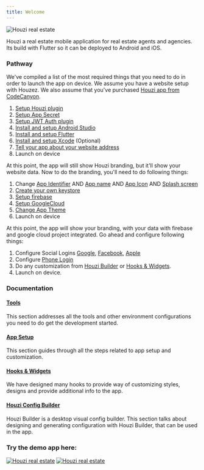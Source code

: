 ```yaml
---
title: Welcome
---
```


![Houzi real estate](images/banner.jpg)

Houzi a real estate mobile application for real estate agents and agencies. Its build with Flutter so it can be deployed to Android and iOS.

### Pathway

We've compiled a list of the most required things that you need to do in order to launch the app on device. We assume you have a website setup with Houzez. We also assume that you've purchased [Houzi app from CodeCanyon](https://codecanyon.net/item/houzi-real-estate-app/39753350).

1. [Setup Houzi plugin](tools/houzi_plugin)
2. [Setup App Secret](tools/app_secret)
3. [Setup JWT Auth plugin](tools/jwt_auth_plugin_setup)
4. [Install and setup Android Studio](tools/android_setup)
5. [Install and setup Flutter](tools/flutter_setup)
6. [Install and setup Xcode](tools/xcode_setup) (Optional)
7. [Tell your app about your website address](app-setup/change_app_url)
8. Launch on device

At this point, the app will still show Houzi branding, but it'll show your website data. Now to do the branding, you'll need to do following things:

1. Change [App Identifier](app-setup/change_app_identifier) AND [App name](app-setup/change_app_display_name) AND [App Icon](app-setup/change_app_icon) AND [Splash screen](app-setup/change_app_splash_screen)
2. [Create your own keystore](tools/setup_android_signing)
3. [Setup firebase](tools/firebase_setup)
4. [Setup GoogleCloud](tools/google_cloud_setup)
5. [Change App Theme](app-setup/change_app_theme)
6. Launch on device

At this point, the app will show your branding, with your data with firebase and google cloud project integrated. Go ahead and configure following things:

1. Configure Social Logins [Google](tools/setup_google_signin), [Facebook](tools/setup_facebook_signin), [Apple](tools/setup_apple_signin)
2. Configure [Phone Login](tools/setup_phone_signin)
3. Do any customization from [Houzi Builder](houzi-builder/intro) or [Hooks & Widgets](hooks-widgets/add_item_in_drawer).
4. Launch on device.


### Documentation

#### [Tools](tools/tools_setup)

This section addresses all the tools and other environment configurations you need to do get the development started.

#### [App Setup](app-setup/change_app_url)

This section guides through all the steps related to app setup and customization.

#### [Hooks & Widgets](hooks-widgets/add_item_in_drawer)

We have designed many hooks to provide way of customizing styles, designs and provide additional info to the app.

#### [Houzi Config Builder](houzi-builder/intro)

Houzi Builder is a desktop visual config builder. This section talks about designing and generating configuration with Houzi Builder, that can be used in the app.

### Try the demo app here:

 [![Houzi real estate](images/apple_store.png)](https://apps.apple.com/us/app/id1598357211)  [![Houzi real estate](images/google_play.png)](https://play.google.com/store/apps/details?id=com.booleanbites.houzez)

 